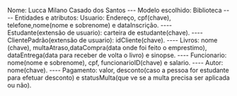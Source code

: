 Nome: Lucca Milano Casado dos Santos ---
Modelo escolhido: Biblioteca ----
Entidades e atributos:
Usuario: Endereço, cpf(chave), telefone,nome(nome e sobrenome) e dataInscrição. ----
Estudante(extensão de usuario): carteira de estudante(chave). ----
ClientePadrão(extensão de usuario): idCliente(chave). ----
Livros: nome (chave), multaAtraso,dataCompra(data onde foi feito o emprestimo), dataEntrega(data para receber de volta o livro) e sinopse. ----
Funcionario: nome(nome e sobrenome), cpf, funcionarioID(chave) e salario. ----
Autor: nome(chave). ----
Pagamento: valor, desconto(caso a pessoa for estudante para efetuar desconto) e statusMulta(que ve se a multa precisa ser aplicada ou não).
